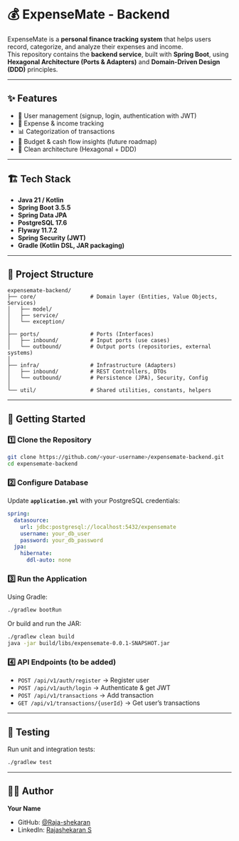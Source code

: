 # 💰 ExpenseMate - Backend

ExpenseMate is a **personal finance tracking system** that helps users record, categorize, and analyze their expenses and income.  
This repository contains the **backend service**, built with **Spring Boot**, using **Hexagonal Architecture (Ports & Adapters)** and **Domain-Driven Design (DDD)** principles.

---

## ✨ Features
- 👤 User management (signup, login, authentication with JWT)
- 💸 Expense & income tracking
- 📊 Categorization of transactions
- 📂 Budget & cash flow insights (future roadmap)
- 🧩 Clean architecture (Hexagonal + DDD)

---

## 🏗️ Tech Stack
- **Java 21 / Kotlin**
- **Spring Boot 3.5.5**
- **Spring Data JPA**
- **PostgreSQL 17.6**
- **Flyway 11.7.2**
- **Spring Security (JWT)**
- **Gradle (Kotlin DSL, JAR packaging)**

---

## 📂 Project Structure

```
expensemate-backend/
├── core/                 # Domain layer (Entities, Value Objects, Services)
│   ├── model/
│   ├── service/
│   └── exception/
│
├── ports/                # Ports (Interfaces)
│   ├── inbound/          # Input ports (use cases)
│   └── outbound/         # Output ports (repositories, external systems)
│
├── infra/                # Infrastructure (Adapters)
│   ├── inbound/          # REST Controllers, DTOs
│   └── outbound/         # Persistence (JPA), Security, Config
│
└── util/                 # Shared utilities, constants, helpers
```

---

## 🚀 Getting Started

### 1️⃣ Clone the Repository
```bash
git clone https://github.com/<your-username>/expensemate-backend.git
cd expensemate-backend
```

### 2️⃣ Configure Database
Update **`application.yml`** with your PostgreSQL credentials:

```yaml
spring:
  datasource:
    url: jdbc:postgresql://localhost:5432/expensemate
    username: your_db_user
    password: your_db_password
  jpa:
    hibernate:
      ddl-auto: none
```

### 3️⃣ Run the Application
Using Gradle:
```bash
./gradlew bootRun
```

Or build and run the JAR:
```bash
./gradlew clean build
java -jar build/libs/expensemate-0.0.1-SNAPSHOT.jar
```

### 4️⃣ API Endpoints (to be added)
- `POST /api/v1/auth/register` → Register user
- `POST /api/v1/auth/login` → Authenticate & get JWT
- `POST /api/v1/transactions` → Add transaction
- `GET /api/v1/transactions/{userId}` → Get user’s transactions

---

## 🧪 Testing
Run unit and integration tests:
```bash
./gradlew test
```

---

## 👨‍💻 Author
**Your Name**
- GitHub: [@Raja-shekaran](https://github.com/Raja-shekaran)
- LinkedIn: [Rajashekaran S](https://www.linkedin.com/in/rajashekaran-s-b85754307/)
